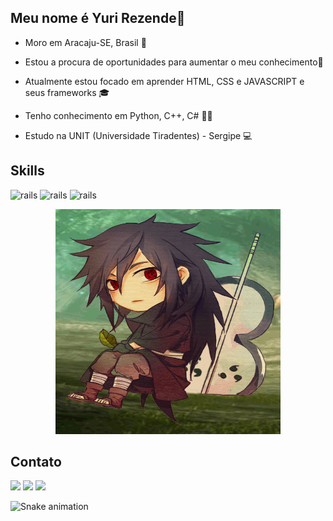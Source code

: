 ## Meu nome é Yuri Rezende👋

* Moro em Aracaju-SE, Brasil 🌅
* Estou a procura de oportunidades para aumentar o meu conhecimento🧠
* Atualmente estou focado em aprender HTML, CSS e JAVASCRIPT e seus frameworks 🎓
* Tenho conhecimento em Python, C++, C# 👨‍🎓
* Estudo na UNIT (Universidade Tiradentes) - Sergipe 💻

  
  ##

## Skills

<img src="https://cdn.jsdelivr.net/gh/devicons/devicon/icons/python/python-original.svg" alt="rails" width="50" height= "60" style="max-
width:100%;">
<img src="https://cdn.jsdelivr.net/gh/devicons/devicon/icons/cplusplus/cplusplus-original.svg" alt="rails" width="50" height= "60" style="max-
width:100%;">
<img src="https://cdn.jsdelivr.net/gh/devicons/devicon/icons/csharp/csharp-original.svg" alt="rails" width="50" height= "60" style="max-
width:100%;">

<p align="center">
    <img  style=": right;" src="madara.giff.gif" alt="rails" width="360" height= "360" style="max-
width:100%;">
</p>

## Contato
<div> 
  <a href="https://www.instagram.com/yuriirezende/" target="_blank"><img src="https://img.shields.io/badge/-Instagram-%23E4405F?style=for-the-badge&logo=instagram&logoColor=white" target="_blank"></a>
  <a href = "mailto:yurirezende541@gmail.com"><img src="https://img.shields.io/badge/-Gmail-%23333?style=for-the-badge&logo=gmail&logoColor=white" target="_blank"></a>
  <a href="https://www.linkedin.com/in/yurii-rezende/" target="_blank"><img src="https://img.shields.io/badge/-LinkedIn-%230077B5?style=for-the-badge&logo=linkedin&logoColor=white" target="_blank"></a>
  
  ![Snake animation](https://github.com/yuri3476/yuri3476/blob/output/github-contribution-grid-snake.svg)
 
</div>







